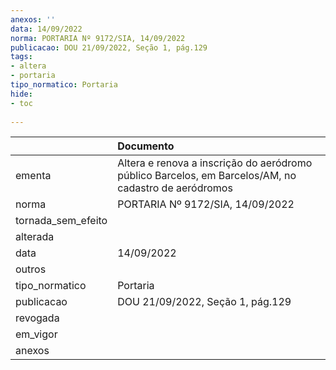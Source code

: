 ```yaml
---
anexos: ''
data: 14/09/2022
norma: PORTARIA Nº 9172/SIA, 14/09/2022
publicacao: DOU 21/09/2022, Seção 1, pág.129
tags:
- altera
- portaria
tipo_normatico: Portaria
hide: 
- toc 
 
---
```


|                    | Documento                                                                                            |
|:-------------------|:-----------------------------------------------------------------------------------------------------|
| ementa             | Altera e renova a inscrição do aeródromo público Barcelos, em Barcelos/AM, no cadastro de aeródromos |
| norma              | PORTARIA Nº 9172/SIA, 14/09/2022                                                                     |
| tornada_sem_efeito |                                                                                                      |
| alterada           |                                                                                                      |
| data               | 14/09/2022                                                                                           |
| outros             |                                                                                                      |
| tipo_normatico     | Portaria                                                                                             |
| publicacao         | DOU 21/09/2022, Seção 1, pág.129                                                                     |
| revogada           |                                                                                                      |
| em_vigor           |                                                                                                      |
| anexos             |                                                                                                      |